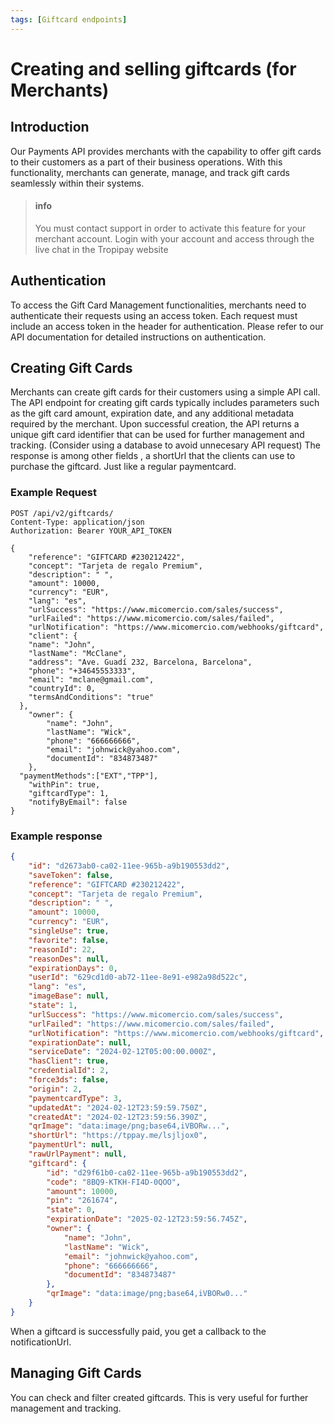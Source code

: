 ```yaml
---
tags: [Giftcard endpoints]
---
```


# Creating and selling giftcards (for Merchants)

## Introduction

Our Payments API provides merchants with the capability to offer gift cards to their customers as a part of their business operations. With this functionality, merchants can generate, manage, and track gift cards seamlessly within their systems.

<!-- theme: info -->

> #### info
>
> You must contact support in order to activate this feature for your merchant account. Login with your account and access through the live chat in the Tropipay website

## Authentication

To access the Gift Card Management functionalities, merchants need to authenticate their requests using an access token. Each request must include an access token in the header for authentication. Please refer to our API documentation for detailed instructions on authentication.

## Creating Gift Cards

Merchants can create gift cards for their customers using a simple API call. The API endpoint for creating gift cards typically includes parameters such as the gift card amount, expiration date, and any additional metadata required by the merchant. Upon successful creation, the API returns a unique gift card identifier that can be used for further management and tracking. (Consider using a database to avoid unnecesary API request) The response is among other fields , a shortUrl that the clients can use to purchase the giftcard. Just like a regular paymentcard.

### Example Request

```http
POST /api/v2/giftcards/
Content-Type: application/json
Authorization: Bearer YOUR_API_TOKEN

{
	"reference": "GIFTCARD #230212422",
	"concept": "Tarjeta de regalo Premium",
	"description": " ",
	"amount": 10000,
	"currency": "EUR",
	"lang": "es",
	"urlSuccess": "https://www.micomercio.com/sales/success",
	"urlFailed": "https://www.micomercio.com/sales/failed",
	"urlNotification": "https://www.micomercio.com/webhooks/giftcard",
	"client": {
    "name": "John",
    "lastName": "McClane",
    "address": "Ave. Guadí 232, Barcelona, Barcelona",
    "phone": "+34645553333",
    "email": "mclane@gmail.com",
    "countryId": 0,
    "termsAndConditions": "true"
  },
	"owner": {
		"name": "John",
		"lastName": "Wick",
		"phone": "666666666",
		"email": "johnwick@yahoo.com",
		"documentId": "834873487"
	},
  "paymentMethods":["EXT","TPP"],
	"withPin": true,
	"giftcardType": 1,
	"notifyByEmail": false
}
```

### Example response

```json
{
	"id": "d2673ab0-ca02-11ee-965b-a9b190553dd2",
	"saveToken": false,
	"reference": "GIFTCARD #230212422",
	"concept": "Tarjeta de regalo Premium",
	"description": " ",
	"amount": 10000,
	"currency": "EUR",
	"singleUse": true,
	"favorite": false,
	"reasonId": 22,
	"reasonDes": null,
	"expirationDays": 0,
	"userId": "629cd1d0-ab72-11ee-8e91-e982a98d522c",
	"lang": "es",
	"imageBase": null,
	"state": 1,
	"urlSuccess": "https://www.micomercio.com/sales/success",
	"urlFailed": "https://www.micomercio.com/sales/failed",
	"urlNotification": "https://www.micomercio.com/webhooks/giftcard",
	"expirationDate": null,
	"serviceDate": "2024-02-12T05:00:00.000Z",
	"hasClient": true,
	"credentialId": 2,
	"force3ds": false,
	"origin": 2,
	"paymentcardType": 3,
	"updatedAt": "2024-02-12T23:59:59.750Z",
	"createdAt": "2024-02-12T23:59:56.390Z",
	"qrImage": "data:image/png;base64,iVBORw...",
	"shortUrl": "https://tppay.me/lsjljox0",
	"paymentUrl": null,
	"rawUrlPayment": null,
	"giftcard": {
		"id": "d29f61b0-ca02-11ee-965b-a9b190553dd2",
		"code": "8BQ9-KTKH-FI4D-0QOO",
		"amount": 10000,
		"pin": "261674",
		"state": 0,
		"expirationDate": "2025-02-12T23:59:56.745Z",
		"owner": {
			"name": "John",
			"lastName": "Wick",
			"email": "johnwick@yahoo.com",
			"phone": "666666666",
			"documentId": "834873487"
		},
		"qrImage": "data:image/png;base64,iVBORw0..."
	}
}
```

When a giftcard is successfully paid, you get a callback to the notificationUrl.

## Managing Gift Cards

You can check and filter created giftcards. This is very useful for further management and tracking.
